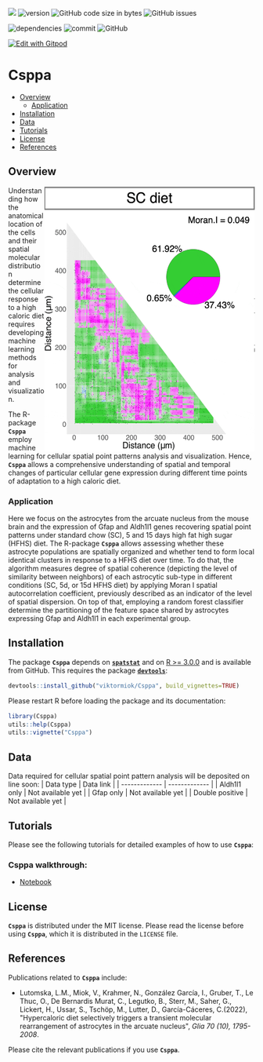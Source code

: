![](https://img.shields.io/badge/language-R-orange.svg) ![version](https://img.shields.io/badge/GiHub_version-1.1.0-519dd9) ![GitHub code size in bytes](https://img.shields.io/github/languages/code-size/viktormiok/Csppa) ![GitHub issues](https://img.shields.io/github/issues/viktormiok/Csppa)

![dependencies](https://img.shields.io/badge/dependencies-up%20to%20date-orange)  	![commit](https://img.shields.io/github/last-commit/viktormiok/Csppa) ![GitHub](https://img.shields.io/github/license/viktormiok/Csppa)

[![Edit with Gitpod](https://gitpod.io/button/open-in-gitpod.svg)](https://gitpod.io/#https://github.com/viktormiok/Csppa) 



# Csppa

- [Overview](#overview)
  * [Application](#application)
- [Installation](#installation)
- [Data](#data)
- [Tutorials](#tutorials)
- [License](#license)
- [References](#references)

## Overview

<img src="https://github.com/viktormiok/Csppa/blob/main/Figures/RandomForestClassifier.gif" align="right" height="540" width="430">

Understanding how the anatomical location of the cells and their spatial molecular distribution determine the cellular response to a high caloric diet requires developing machine learning methods for analysis and visualization.

The R-package __`Csppa`__ employ machine learning for cellular spatial point patterns analysis and visualization. Hence, __`Csppa`__ allows a comprehensive understanding of spatial and temporal changes of particular cellular gene expression during different time points of adaptation to a high caloric diet.

### Application

Here we focus on the astrocytes from the arcuate nucleus from the mouse brain and the expression of Gfap and Aldh1l1 genes recovering spatial point patterns under standard chow (SC), 5 and 15 days high fat high sugar (HFHS) diet. The R-package __`Csppa`__ allows assessing whether these astrocyte populations are spatially organized and whether tend to form local identical clusters in response to a HFHS diet over time. To do that, the algorithm measures degree of spatial coherence (depicting the level of similarity between neighbors) of each astrocytic sub-type in different conditions (SC, 5d, or 15d HFHS diet) by applying Moran I spatial autocorrelation coefficient, previously described as an indicator of the level of spatial dispersion. On top of that, employing a random forest classifier determine the partitioning of the feature space shared by astrocytes expressing Gfap and Aldh1l1 in each experimental group.

## Installation

The package __`Csppa`__ depends on [__`spatstat`__](https://github.com/markvdwiel/ShrinkBayes) and on [R >= 3.0.0](https://cran.r-project.org/) and is available from GitHub. This requires the package [__`devtools`__](https://cran.r-project.org/web/packages/devtools/index.html):

``` r
devtools::install_github("viktormiok/Csppa", build_vignettes=TRUE)
```

Please restart R before loading the package and its documentation:

``` r
library(Csppa)
utils::help(Csppa)
utils::vignette("Csppa")
```

## Data
Data required for cellular spatial point pattern analysis will be deposited on line soon:
| Data type     | Data link |
| ------------- | ------------- |
| Aldh1l1 only  | Not available yet |
| Gfap only      | Not available yet |
| Double positive      | Not available yet |



## Tutorials

Please see the following tutorials for detailed examples of how to use __`Csppa`__: 

### Csppa walkthrough:
* [Notebook](https://github.com/viktormiok/Csppa/blob/main/notebooks/asppa_code.ipynb)

## License

__`Csppa`__ is distributed under the MIT license. Please read the license before using __`Csppa`__, which it is distributed in the `LICENSE` file.

## References

Publications related to __`Csppa`__ include:

- Lutomska, L.M., Miok, V., Krahmer, N., González García, I., Gruber, T., Le Thuc, O., De Bernardis Murat, C., Legutko, B., Sterr, M., Saher, G., Lickert, H., Ussar, S., Tschöp, M., Lutter, D., García-Cáceres, C.(2022), "Hypercaloric diet selectively triggers a transient molecular rearrangement of astrocytes in the arcuate nucleus", *Glia 70 (10), 1795-2008*.

Please cite the relevant publications if you use __`Csppa`__.
